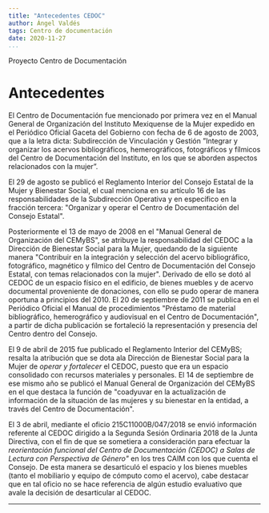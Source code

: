 ```yaml
---
title: "Antecedentes CEDOC"
author: Ángel Valdés
tags: Centro de documentación
date: 2020-11-27
...
```




Proyecto Centro de Documentación


# Antecedentes

El Centro de Documentación fue mencionado por primera vez en el Manual General de Organización del Instituto Mexiquense de la Mujer expedido en el Periódico Oficial Gaceta del Gobierno con fecha de 6 de agosto de 2003, que a la letra dicta: Subdirección de Vinculación y Gestión ”Integrar y organizar los acervos bibliográficos, hemerográficos, fotográficos y fílmicos del Centro de Documentación del Instituto, en los que se aborden aspectos relacionados con la mujer”.  

El 29 de agosto se publicó el Reglamento Interior del Consejo Estatal de la Mujer y Bienestar Social, el cual menciona en su artículo 16 de las responsabilidades de la Subdirección Operativa y en específico en la fracción tercera: "Organizar y operar el Centro de Documentación del Consejo Estatal".  

Posteriormente el 13 de mayo de 2008 en el "Manual General de Organización del CEMyBS", se atribuye la responsabilidad del CEDOC a la Dirección de Bienestar Social para la Mujer, quedando de la siguiente manera "Contribuir en la integración y selección del acervo bibliográfico, fotográfico, magnético y fílmico del Centro de Documentación del Consejo Estatal, con temas relacionados con la mujer". Derivado de ello se dotó al CEDOC de un espacio físico en el edificio, de bienes muebles y de acervo documental proveniente de donaciones, con ello se pudo operar de manera oportuna a principios del 2010. El 20 de septiembre de 2011 se publica en el Periódico Oficial el Manual de procedimientos "Préstamo de material bibliográfico, hemerográfico y audiovisual en el Centro de Documentación", a partir de dicha publicación se fortaleció la representación y presencia del Centro dentro del Consejo.

El 9 de abril de 2015 fue publicado el Reglamento Interior del CEMyBS; resalta la atribución que se dota ala Dirección de Bienestar Social para la Mujer de _operar y fortalecer_ el CEDOC, puesto que era un espacio consolidado con recursos materiales y personales. El 14 de septiembre de ese mismo año se publicó el Manual General de Organización del CEMyBS en el que destaca la función de "coadyuvar en la actualización de información de la situación de las mujeres y su bienestar en la entidad, a través del Centro de Documentación".  

El 3 de abril, mediante el oficio 215C11000B/047/2018 se envió información referente al CEDOC dirigido a la Segunda Sesión Ordinaria 2018 de la Junta Directiva, con el fin de que se sometiera a consideración para efectuar la *reorientación funcional del Centro de Documentación (CEDOC) a Salas de Lectura con Perspectiva de Género"* en los tres CAIM con los que cuenta el Consejo. De esta manera se desarticuló el espacio y los bienes muebles (tanto el mobiliario y equipo de cómputo como el acervo), cabe destacar que en tal oficio no se hace referencia de algún estudio evaluativo que avale la decisión de desarticular al CEDOC.

***